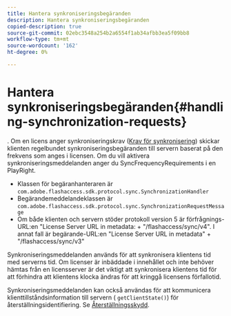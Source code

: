 ```yaml
---
title: Hantera synkroniseringsbegäranden
description: Hantera synkroniseringsbegäranden
copied-description: true
source-git-commit: 02ebc3548a254b2a6554f1ab34afbb3ea5f09bb8
workflow-type: tm+mt
source-wordcount: '162'
ht-degree: 0%

---
```


# Hantera synkroniseringsbegäranden{#handling-synchronization-requests}

. Om en licens anger synkroniseringskrav ([Krav för synkronisering](../../aaxs-protecting-content/content-introduction/content-usage-rules/content-time-based-rules/content-time-based-rules-defining.md#requirements-for-synchronization)) skickar klienten regelbundet synkroniseringsbegäranden till servern baserat på den frekvens som anges i licensen. Om du vill aktivera synkroniseringsmeddelanden anger du SyncFrequencyRequirements i en PlayRight.

* Klassen för begäranhanteraren är `com.adobe.flashaccess.sdk.protocol.sync.SynchronizationHandler`
* Begärandemeddelandeklassen är `com.adobe.flashaccess.sdk.protocol.sync.SynchronizationRequestMessage`
* Om både klienten och servern stöder protokoll version 5 är förfrågnings-URL:en &quot;License Server URL in metadata: + &quot;/flashaccess/sync/v4&quot;. I annat fall är begärande-URL:en &quot;License Server URL in metadata&quot; + &quot;/flashaccess/sync/v3&quot;

Synkroniseringsmeddelanden används för att synkronisera klientens tid med serverns tid. Om licenser är inbäddade i innehållet och inte behöver hämtas från en licensserver är det viktigt att synkronisera klientens tid för att förhindra att klientens klocka ändras för att kringgå licensens förfallotid.

Synkroniseringsmeddelanden kan också användas för att kommunicera klienttillståndsinformation till servern ( `getClientState()`) för återställningsidentifiering. Se [Återställningsskydd](../../aaxs-protecting-content/content-implementing-the-license-server/content-processing-aaxs-requests/content-rollback-detection.md).
